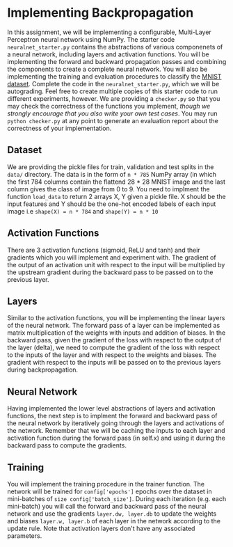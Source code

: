 # Implementing Backpropagation
In this assignment, we will be implementing a configurable, Multi-Layer Perceptron neural network using NumPy. The starter code ```neuralnet_starter.py``` contains the abstractions of various componenets of a neural network, including layers and activation functions. You will be implementing the forward and backward propagation passes and combining the components to create a complete neural network. You will also be implementing the training and evaluation procedures to classify the [MNIST dataset](http://yann.lecun.com/exdb/mnist/). Complete the code in the  ```neuralnet_starter.py```, which we will be autograding. Feel free to create multiple copies of this starter code to run different experiments, however. We are providing a ```checker.py``` so that you may check the correctness of the functions you implement, <i>though we strongly encourage that you also write your own test cases</i>. You may run ```python checker.py``` at any point to generate an evaluation report about the correctness of your implementation.


## Dataset
We are providing the pickle files for train, validation and test splits in the ```data/``` directory. The data is in the form of ```n * 785``` NumPy array (in which the first 784 columns contain the flattend 28 * 28 MNIST image and the last column gives the class of image from 0 to 9. You need to implment the function ```load_data``` to return 2 arrays X, Y given a pickle file. X should be the input features and Y should be the one-hot encoded labels of each input image i.e ```shape(X) = n * 784``` and ```shape(Y) = n * 10```


## Activation Functions
There are 3 activation functions (sigmoid, ReLU and tanh) and their gradients which you will implement and experiment with. The gradient of the output of an activation unit with respect to the input will be multiplied by the upstream gradient during the backward pass to be passed on to the previous layer. 


## Layers
Similar to the activation functions, you will be implementing the linear layers of the neural network. The forward pass of a layer can be implemented as matrix multiplication of the weights with inputs and addition of biases. In the backward pass, given the gradient of the loss with respect to the output of the layer (delta), we need to compute the gradient of the loss with respect to the inputs of the layer and with respect to the weights and biases. The gradient with respect to the inputs will be passed on to the previous layers during backpropagation.


## Neural Network
Having implemented the lower level abstractions of layers and activation functions, the next step is to implment the forward and backward pass of the neural network by iteratively going through the layers and activations of the network. Remember that we will be caching the inputs to each layer and activation function during the forward pass (in self.x) and using it during the backward pass to compute the gradients. 

## Training
You will implement the training procedure in the trainer function. The network will be trained for ```config['epochs']``` epochs over the dataset in mini-batches of ```size config['batch_size']```. During each iteration (e.g. each mini-batch) you will call the forward and backward pass of the neural network and use the gradients ```layer.dw, layer.db``` to update the weights and biases ```layer.w, layer.b``` of each layer in the network according to the update rule. Note that activation layers don't have any associated parameters.

